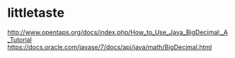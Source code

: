 # littletaste

http://www.opentaps.org/docs/index.php/How_to_Use_Java_BigDecimal:_A_Tutorial
https://docs.oracle.com/javase/7/docs/api/java/math/BigDecimal.html
